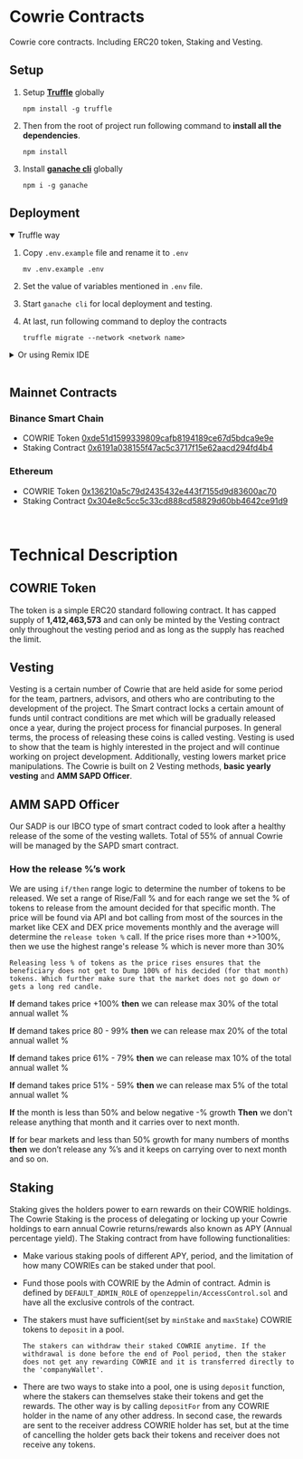 # Cowrie Contracts
Cowrie core contracts. Including ERC20 token, Staking and Vesting.

## Setup

1. Setup **[Truffle](https://trufflesuite.com/docs/truffle/)** globally

    `npm install -g truffle`

2. Then from the root of project run following command to **install all the dependencies**.

    `npm install`

3. Install **[ganache cli](https://www.npmjs.com/package/ganache)** globally

    `npm i -g ganache`

## Deployment

<details open>
    <summary>Truffle way</summary>

  1. Copy `.env.example` file and rename it to `.env`

        `mv .env.example .env`

  2. Set the value of variables mentioned in `.env` file.

  3. Start `ganache cli` for local deployment and testing.

  4. At last, run following command to deploy the contracts

        `truffle migrate --network <network name>`
</details>

<details>
    <summary>Or using Remix IDE</summary>

  1. Next, to **flatten** our contract files.

      - Run the flattener from the root of project

          `truffle-flattener contracts/<contract name>.sol > <output file name>.sol`

      - The flattened files can be found in root directory of project.

  2. Next, to deploy the contracts, we are using [Remix IDE](https://remix.ethereum.org/)

      - Copy or upload the flattened file on Remix IDE.

      - Setup the compiler with following settings

          - Compiler version `0.8.15+commit.e14f2714`
          - Language `Solidity`
          - EVM Version `default`
          - Check `Enable Optimization` and set it to `200`

      - Compile the contract file and verify that there are no breaking errors.

      - In the environment section, select your connected wallet.

      - Then under contract section, select appropriate contract to be deployed.

      - Then click `Deploy` after inputting the appropriate arguments to the constructor.
</details>

<br>

## Mainnet Contracts
### Binance Smart Chain
- COWRIE Token [0xde51d1599339809cafb8194189ce67d5bdca9e9e](https://bscscan.com/token/0xde51d1599339809cafb8194189ce67d5bdca9e9e)
- Staking Contract [0x6191a038155f47ac5c3717f15e62aacd294fd4b4](https://bscscan.com/address/0x6191a038155f47ac5c3717f15e62aacd294fd4b4)

### Ethereum
- COWRIE Token [0x136210a5c79d2435432e443f7155d9d83600ac70](https://etherscan.io/token/0x136210a5c79d2435432e443f7155d9d83600ac70)
- Staking Contract [0x304e8c5cc5c33cd888cd58829d60bb4642ce91d9](https://etherscan.io/address/0x304e8c5cc5c33cd888cd58829d60bb4642ce91d9)

<br>

# Technical Description

## COWRIE Token
The token is a simple ERC20 standard following contract. It has capped supply of **1,412,463,573** and can only be minted by the Vesting contract only throughout the vesting period and as long as the supply has reached the limit.

## Vesting
Vesting is a certain number of Cowrie that are held aside for some period for the team, partners, advisors, and others who are contributing to the development of the project. 
The Smart contract locks a certain amount of funds until contract conditions are met which will be gradually released once a year, during the project process for financial purposes. In general terms, the process of releasing these coins is called vesting. 
Vesting is used to show that the team is highly interested in the project and will continue working on project development. 
Additionally, vesting lowers market price manipulations.
The Cowrie is built on 2 Vesting methods, **basic yearly vesting** and **AMM SAPD Officer**.

## AMM SAPD Officer

Our SADP is our IBCO type of smart contract coded to look after a healthy release of the some of the vesting wallets.
Total of 55% of annual Cowrie will be managed by the SAPD smart contract.

### How the release %’s work 
We are using `if/then` range logic to determine the number of tokens to be released. 
We set a range of Rise/Fall % and for each range we set the % of tokens to release from the amount decided for that specific month.
The price will be found via API and bot calling from most of the sources in the market like CEX and DEX price movements monthly and the average will determine the `release token %` call.
If the price rises more than +>100%, then we use the highest range's release % which is never more than 30%

    Releasing less % of tokens as the price rises ensures that the beneficiary does not get to Dump 100% of his decided (for that month) tokens. Which further make sure that the market does not go down or gets a long red candle.

**If** demand takes price 
+100% 
**then** we can release max 30% of the total annual wallet %

**If** demand takes price 
80 - 99% 
**then** we can release max 20% of the total annual wallet %

**If** demand takes price 
61% - 79%
**then** we can release max 10% of the total annual wallet %

**If** demand takes price 
51% - 59%
**then** we can release max 5% of the total annual wallet %

**If** the month is less than 50% and below negative -% growth
**Then** we don't release anything that month and it carries over to next month.

**If** for bear markets and less than 50% growth for many numbers of months 
**then** we don’t release any %’s and it keeps on carrying over to next month and so on.

## Staking
Staking gives the holders power to earn rewards on their COWRIE holdings. The Cowrie Staking is the process of delegating or locking up your Cowrie holdings to earn annual Cowrie returns/rewards also known as APY (Annual percentage yield).
The Staking contract from have following functionalities:

- Make various staking pools of different APY, period, and the limitation of how many COWRIEs can be staked under that pool.
- Fund those pools with COWRIE by the Admin of contract. Admin is defined by `DEFAULT_ADMIN_ROLE` of `openzeppelin/AccessControl.sol` and have all the exclusive controls of the contract.
- The stakers must have sufficient(set by `minStake` and `maxStake`) COWRIE tokens to `deposit` in a pool.

      The stakers can withdraw their staked COWRIE anytime. If the withdrawal is done before the end of Pool period, then the staker does not get any rewarding COWRIE and it is transferred directly to the 'companyWallet'.

- There are two ways to stake into a pool, one is using `deposit` function, where the stakers can themselves stake their tokens and get the rewards.
The other way is by calling `depositFor` from any COWRIE holder in the name of any other address. In second case, the rewards are sent to the receiver address COWRIE holder has set, but at the time of cancelling the holder gets back their tokens and receiver does not receive any tokens.